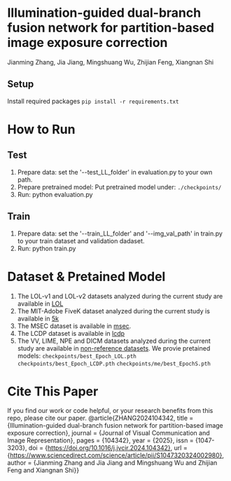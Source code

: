# Illumination-guided dual-branch fusion network for partition-based image exposure correction
Jianming Zhang, Jia Jiang, Mingshuang Wu, Zhijian Feng, Xiangnan Shi

## Setup
Install required packages 
``
pip install -r requirements.txt
``
# How to Run
## Test
1. Prepare data: set the '--test_LL_folder' in evaluation.py to your own path. 
2. Prepare pretrained model: Put pretrained model under:  ``./checkpoints/``
3. Run:  python evaluation.py
## Train
1. Prepare data: set the '--train_LL_folder' and '--img_val_path' in train.py to your train dataset and validation dadaset.
2. Run: python train.py
# Dataset & Pretained Model
1. The LOL-v1 and LOL-v2 datasets analyzed during the current study are available in [LOL](https://daooshee.github.io/BMVC2018website/)
2. The MIT-Adobe FiveK dataset analyzed during the current study is available in [5k](https://data.csail.mit.edu/graphics/fivek/)
3. The MSEC dataset is available in [msec](https://github.com/mahmoudnafifi/Exposure_Correction).
4. The LCDP dataset is available in [lcdp](https://hywang99.github.io/2022/07/09/lcdpnet/)
5. The VV, LIME, NPE and DICM datasets analyzed during the current study are available in [non-reference datasets](https://drive.google.com/drive/folders/1lp6m5JE3kf3M66Dicbx5wSnvhxt90V4T).
We provie pretained models:
``checkpoints/best_Epoch_LOL.pth``
``checkpoints/best_Epoch_LCDP.pth``
``checkpoints/me/best_EpochS.pth``
# Cite This Paper
If you find our work or code helpful, or your research benefits from this repo, please cite our paper.
@article{ZHANG2024104342,
title = {Illumination-guided dual-branch fusion network for partition-based image exposure correction},
journal = {Journal of Visual Communication and Image Representation},
pages = {104342},
year = {2025},
issn = {1047-3203},
doi = {https://doi.org/10.1016/j.jvcir.2024.104342},
url = {https://www.sciencedirect.com/science/article/pii/S1047320324002980},
author = {Jianming Zhang and Jia Jiang and Mingshuang Wu and Zhijian Feng and Xiangnan Shi}}
